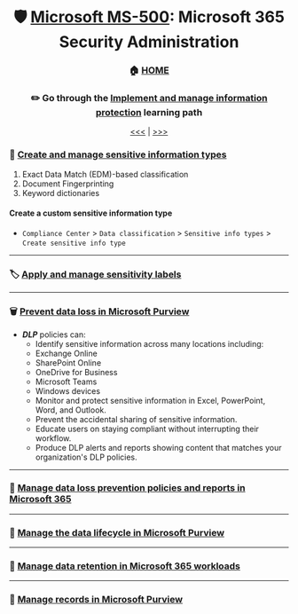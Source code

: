 <div align="center">

# 🛡️ [Microsoft MS-500](ms-500-index.md): Microsoft 365 Security Administration
### 🏠 [HOME](README.md)
### ✏️ Go through the [Implement and manage information protection](https://learn.microsoft.com/en-gb/training/paths/implement-manage-information-protection/) learning path

[<<<](ms-500-part2.md) | [>>>](ms-500-part4.md)
      
</div>

### 💾 [Create and manage sensitive information types](https://learn.microsoft.com/en-us/training/modules/create-manage-sensitive-information-types/)

1. Exact Data Match (EDM)-based classification
2. Document Fingerprinting
3. Keyword dictionaries

#### Create a custom sensitive information type
+ `Compliance Center` > `Data classification` > `Sensitive info types` > `Create sensitive info type`



- - -


### 🏷️ [Apply and manage sensitivity labels](https://learn.microsoft.com/en-us/training/modules/apply-manage-sensitivity-labels/)

- - -
     
### 🗑️ [Prevent data loss in Microsoft Purview](https://learn.microsoft.com/en-gb/training/modules/m365-compliance-information-prevent-data-loss/)

+ ***DLP*** policies can:
    - Identify sensitive information across many locations including:
    - Exchange Online
    - SharePoint Online
    - OneDrive for Business
    - Microsoft Teams
    - Windows devices
    - Monitor and protect sensitive information in Excel, PowerPoint, Word, and Outlook.
    - Prevent the accidental sharing of sensitive information.
    - Educate users on staying compliant without interrupting their workflow.
    - Produce DLP alerts and reports showing content that matches your organization's DLP policies.

- - -
      
### 🚯 [Manage data loss prevention policies and reports in Microsoft 365](https://learn.microsoft.com/en-us/training/modules/manage-data-loss-prevention-polices/)

- - -
      
### 👶 [Manage the data lifecycle in Microsoft Purview](https://learn.microsoft.com/en-gb/training/modules/m365-compliance-information-govern-information/)


- - -
      
### 🎒 [Manage data retention in Microsoft 365 workloads](https://learn.microsoft.com/en-us/training/modules/manage-data-retention-microsoft-365/)

- - -
      
### 📝 [Manage records in Microsoft Purview](https://learn.microsoft.com/en-gb/training/modules/m365-compliance-information-manage-records/)



